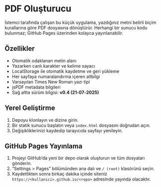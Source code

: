 # PDF Oluşturucu

İstemci tarafında çalışan bu küçük uygulama, yazdığınız metni belirli biçim kurallarına göre PDF dosyasına dönüştürür. Herhangi bir sunucu kodu bulunmaz; GitHub Pages üzerinden kolayca yayınlanabilir.

## Özellikler
- Otomatik odaklanan metin alanı
- Yazarken canlı karakter ve kelime sayacı
- LocalStorage ile otomatik kaydetme ve geri yükleme
- Her sayfaya numaralandırma içeren altbilgi
- Varsayılan Times New Roman yazı tipi
- jsPDF metadata bilgileri
- Sağ altta sürüm bilgisi: **v0.4 (21‑07‑2025)**

## Yerel Geliştirme
1. Depoyu klonlayın ve dizine girin.
2. Bir statik sunucu başlatın veya `index.html` dosyasını doğrudan açın.
3. Değişikliklerinizi kaydedip tarayıcıda sayfayı yenileyin.

## GitHub Pages Yayınlama
1. Projeyi GitHub’da yeni bir depo olarak oluşturun ve tüm dosyaları gönderin.
2. “Settings > Pages” bölümünden ana dalı ve `/ (root)` klasörünü seçin.
3. Kaydettikten sonra birkaç dakika içinde siteniz `https://<kullanici>.github.io/<repo>` adresinde yayında olacaktır.
